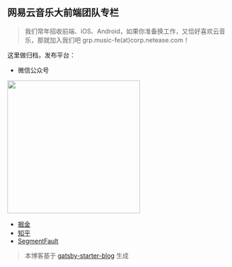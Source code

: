 网易云音乐大前端团队专栏
---

> 我们常年招收前端、iOS、Android，如果你准备换工作，又恰好喜欢云音乐，那就加入我们吧 grp.music-fe(at)corp.netease.com！


这里做归档，发布平台：

 - 微信公众号
 
<img src="https://p6.music.126.net/obj/wo3DlcOGw6DClTvDisK1/3881306725/baf3/9b3f/8a43/32f140ca8cb32d06a3882e585f983104.jpg" width="300" />

 - [掘金](https://juejin.im/user/4265760847567016/posts)
 - [知乎](https://www.zhihu.com/org/yun-yin-le-qian-duan-ji-zhu-tuan-dui/posts)
 - [SegmentFault](https://segmentfault.com/u/musicfe/articles)

> 本博客基于 [gatsby-starter-blog](https://github.com/gatsbyjs/gatsby-starter-blog) 生成
